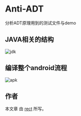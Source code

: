 ﻿Anti-ADT
========

分析ADT原理用到的测试文件与demo

## JAVA相关的结构

![jdk](/image/jvm-jre-jdk.png)  

## 编译整个android流程

![apk](/image/apk.png)  

## 作者

本文章 由  [rect](http://www.shadowkong.com/) 所写。
